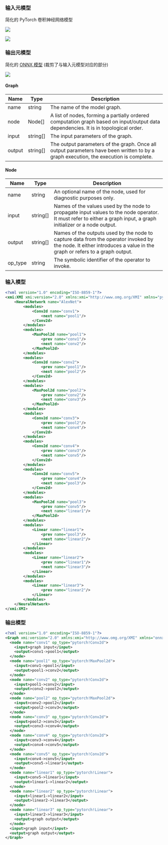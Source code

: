 ### 输入元模型

简化的 PyTorch 卷积神经网络模型

![](img/src_mm.jpg)

![](img/src_ecore.png)

### 输出元模型

简化的 [ONNX 模型](https://github.com/onnx/onnx/blob/master/docs/IR.md) (裁剪了与输入元模型对应的部分)

![](img/t_ecore.png)

#### Graph

| Name   | Type     | Description                                                  |
| ------ | -------- | ------------------------------------------------------------ |
| name   | string   | The name of the model graph.                                 |
| node   | Node[]   | A list of nodes, forming a partially ordered computation graph based on input/output data dependencies. It is in topological order. |
| input  | string[] | The input parameters of the graph.                           |
| output | string[] | The output parameters of the graph. Once all output parameters have been written to by a graph execution, the execution is complete. |

#### Node

|Name|Type|Description|
|---|---|---|
|name|string|An optional name of the node, used for diagnostic purposes only.|
|input|string[]|Names of the values used by the node to propagate input values to the node operator. It must refer to either a graph input, a graph initializer or a node output.|
|output|string[]|Names of the outputs used by the node to capture data from the operator invoked by the node. It either introduces a  value in the graph or refers to a graph output.|
|op_type|string|The symbolic identifier of the operator to invoke.|

### 输入模型

```xml
<?xml version="1.0" encoding="ISO-8859-1"?>
<xmi:XMI xmi:version="2.0" xmlns:xmi="http://www.omg.org/XMI" xmlns="pytorch">
	<NeuralNetwork name="AlexNet">
		<modules>
			<Conv2d name="conv1">
				<next name="pool1"/>
			</Conv2d>
		</modules>
		<modules>
			<MaxPool2d name="pool1">
				<prev name="conv1"/>
				<next name="conv2"/>
			</MaxPool2d>
		</modules>
		<modules>
			<Conv2d name="conv2">
				<prev name="pool1"/>
				<next name="pool2"/>
			</Conv2d>
		</modules>
		<modules>
			<MaxPool2d name="pool2">
				<prev name="conv2"/>
				<next name="conv3"/>
			</MaxPool2d>
		</modules>
		<modules>
			<Conv2d name="conv3">
				<prev name="pool2"/>
				<next name="conv4"/>
			</Conv2d>
		</modules>
		<modules>
			<Conv2d name="conv4">
				<prev name="conv3"/>
				<next name="conv5"/>
			</Conv2d>
		</modules>
		<modules>
			<Conv2d name="conv5">
				<prev name="conv4"/>
				<next name="pool3"/>
			</Conv2d>
		</modules>
		<modules>
			<MaxPool2d name="pool3">
				<prev name="conv5"/>
				<next name="linear1"/>
			</MaxPool2d>
		</modules>
		<modules>
			<Linear name="linear1">
				<prev name="pool3"/>
				<next name="linear2"/>
			</Linear>
		</modules>
		<modules>
			<Linear name="linear2">
				<prev name="linear1"/>
				<next name="linear3"/>
			</Linear>
		</modules>
		<modules>
			<Linear name="linear3">
				<prev name="linear2"/>
			</Linear>
		</modules>
	</NeuralNetwork>
</xmi:XMI>
```

### 输出模型

```xml
<?xml version="1.0" encoding="ISO-8859-1"?>
<Graph xmi:version="2.0" xmlns:xmi="http://www.omg.org/XMI" xmlns="onnx" name="AlexNet">
  <node name="conv1" op_type="pytorch!Conv2d">
  	<input>graph input</input>
  	<output>conv1->pool1</output>
  </node>
  <node name="pool1" op_type="pytorch!MaxPool2d">
  	<input>conv1->pool1</input>
  	<output>pool1->conv2</output>
  </node>
  <node name="conv2" op_type="pytorch!Conv2d">
  	<input>pool1->conv2</input>
  	<output>conv2->pool2</output>
  </node>
  <node name="pool2" op_type="pytorch!MaxPool2d">
  	<input>conv2->pool2</input>
  	<output>pool2->conv3</output>
  </node>
  <node name="conv3" op_type="pytorch!Conv2d">
  	<input>pool2->conv3</input>
  	<output>conv3->conv4</output>
  </node>
  <node name="conv4" op_type="pytorch!Conv2d">
  	<input>conv3->conv4</input>
  	<output>conv4->conv5</output>
  </node>
  <node name="conv5" op_type="pytorch!Conv2d">
  	<input>conv4->conv5</input>
  	<output>conv5->linear1</output>
  </node>
  <node name="linear1" op_type="pytorch!Linear">
  	<input>conv5->linear1</input>
  	<output>linear1->linear2</output>
  </node>
  <node name="linear2" op_type="pytorch!Linear">
  	<input>linear1->linear2</input>
  	<output>linear2->linear3</output>
  </node>
  <node name="linear3" op_type="pytorch!Linear">
  	<input>linear2->linear3</input>
  	<output>graph output</output>
  </node>
  <input>graph input</input>
  <output>graph output</output>
</Graph>
```

